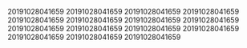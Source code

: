 20191028041659
20191028041659
20191028041659
20191028041659
20191028041659
20191028041659
20191028041659
20191028041659
20191028041659
20191028041659
20191028041659
20191028041659
20191028041659
20191028041659
20191028041659
